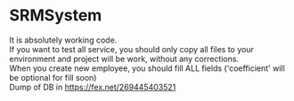 # SRMSystem
It is absolutely working code.</br>
If you want to test all service, you should only copy all files to your environment and project will be work, without any corrections.</br>
When you create new employee, you should fill ALL fields ('coefficient' will be optional for fill soon)</br>
Dump of DB in https://fex.net/269445403521
